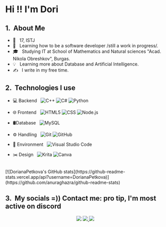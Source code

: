 

<h1> Hi !! I'm Dori</h2>

<h2> 1. &nbsp;About Me </h2>

  - 🌈 &nbsp; 17, ISTJ
  - 💪 &nbsp; Learning how to be a software developer /still a work in progress/.
  - 🎓 &nbsp; Studying IT at School of Mathematics and Natural sciences "Acad. Nikola Obreshkov", Burgas.
  - 💡 &nbsp; Learning more about Database and Artificial Intelligence.
  - ✍️ &nbsp; I write in my free time.

<h2> 2. &nbsp;Technologies I use</h2>

- 💻 Backend &nbsp;
  ![C++](https://img.shields.io/badge/-C++-333333?style=flat&logo=C%2B%2B&logoColor=00599C)
  ![C#](https://img.shields.io/badge/c%23-%23239120.svg?style=flat&logo=csharp&logoColor=white)
  ![Python](https://img.shields.io/badge/python-3670A0?style=flat&logo=python&logoColor=ffdd54)
- 🌐 Frontend &nbsp;
  ![HTML5](https://img.shields.io/badge/-HTML5-333333?style=flat&logo=HTML5)
  ![CSS](https://img.shields.io/badge/-CSS-333333?style=flat&logo=CSS3&logoColor=1572B6)
  ![Node.js](https://img.shields.io/badge/-Node.js-333333?style=flat&logo=node.js)

- 🛢Database &nbsp;
  ![MySQL](https://img.shields.io/badge/-MySQL-333333?style=flat&logo=mysql)
  
- ⚙️ Handling &nbsp;
  ![Git](https://img.shields.io/badge/-Git-333333?style=flat&logo=git)
  ![GitHub](https://img.shields.io/badge/-GitHub-333333?style=flat&logo=github)

- 🔧 Environment &nbsp;
  ![Visual Studio Code](https://img.shields.io/badge/-Visual%20Studio%20Code-333333?style=flat&logo=visual-studio-code&logoColor=007ACC)
- ✂️  Design &nbsp;
  ![Krita](https://img.shields.io/badge/Krita-203759?style=flat&logo=krita&logoColor=EEF37B)
  ![Canva](https://img.shields.io/badge/Canva-%2300C4CC.svg?style=flat&logo=Canva&logoColor=white)
<br>
[![DorianaPetkova's GitHub stats](https://github-readme-stats.vercel.app/api?username=DorianaPetkova)](https://github.com/anuraghazra/github-readme-stats)

<br/>
<h2> 3. &nbsp;My socials =)) Contact me: pro tip, I'm most active on discord </h2>

<p align="center">
<a href="https://www.instagram.com/_indzhe_/" target="_blank"><img src="https://img.shields.io/badge/-Instagram-%23E4405F?style=for-the-badge&logo=instagram&logoColor=white" target="_blank"></a>
  <a href="https://discordapp.com/users/609809916085010458" target="_blank"><img src="https://img.shields.io/badge/Discord-7289DA?style=for-the-badge&logo=discord&logoColor=white" target="_blank">  </a> 
  <a href = "https://www.tumblr.com/indzhe"><img src="https://img.shields.io/badge/tumblr-%231DA1F2.svg?&style=for-the-badge&logo=tumblr&logoColor=white" target="_blank">  </a>
</p>

<br/>
